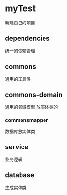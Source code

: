 # myTest
新建自己的项目

## dependencies
统一的依赖管理

## commons
通用的工具类

## commons-domain
通用的领域模型 放实体类的
### commonsmapper
数据库放实体类
## service
业务逻辑
## database
生成实体类

